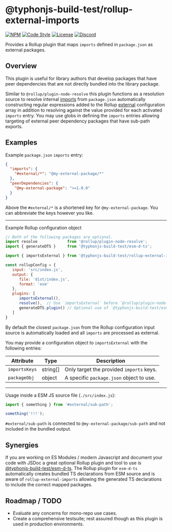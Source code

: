 # @typhonjs-build-test/rollup-external-imports
[![NPM](https://img.shields.io/npm/v/@typhonjs-build-test/rollup-external-imports.svg?label=npm)](https://www.npmjs.com/package/@typhonjs-build-test/rollup-external-imports)
[![Code Style](https://img.shields.io/badge/code%20style-allman-yellowgreen.svg?style=flat)](https://en.wikipedia.org/wiki/Indent_style#Allman_style)
[![License](https://img.shields.io/badge/license-MPLv2-yellowgreen.svg?style=flat)](https://github.com/typhonjs-node-build-test/rollup-external-imports/blob/main/LICENSE)
[![Discord](https://img.shields.io/discord/737953117999726592?label=Discord%20-%20TyphonJS&style=plastic)](https://discord.gg/mnbgN8f)

Provides a Rollup plugin that maps `imports` defined in `package.json` as external packages.

## Overview
This plugin is useful for library authors that develop packages that have peer dependencies that are not directly 
bundled into the library package.

Similar to `@rollup/plugin-node-resolve` this plugin functions as a resolution source
to resolve internal [imports](https://nodejs.org/api/packages.html#imports) from `package.json` automatically 
constructing regular expressions added to the Rollup [external](https://rollupjs.org/configuration-options/#external) 
configuration array in addition to resolving against the value provided for each activated `imports` entry. You may use 
globs in defining the `imports` entries allowing targeting of external peer dependency packages that have sub-path 
exports.

## Examples

Example `package.json` `imports` entry:
```json
{
  "imports": {
    "#external/*": "@my-external-package/*"
  },
  "peerDependencies": {
    "@my-external-package": ">=1.0.0"
  }
}
```

Above the `#external/*` is a shortened key for `@my-external-package`. You can abbreviate the keys however you like. 

-------------------

Example Rollup configuration object
```js
// Both of the following packages are optional.
import resolve             from '@rollup/plugin-node-resolve';
import { generateDTS }     from '@typhonjs-build-test/esm-d-ts';

import { importsExternal } from '@typhonjs-build-test/rollup-external-imports';

const rollupConfig = {
   input: 'src/index.js',
   output: {
      file: 'dist/index.js',
      format: 'esm'
   },
   plugins: [
      importsExternal(),
      resolve(),  // Use `importsExternal` before `@rollup/plugin-node-resolve`.
      generateDTS.plugin() // Optional use of `@typhonjs-build-test/esm-d-ts`.
   ]
}
```

By default the closest `package.json` from the Rollup configuration input source is automatically loaded and all 
`imports` are processed as external. 

You may provide a configuration object to `importsExternal` with the following entries:

| Attribute | Type | Description                              |
|-----------|------|------------------------------------------|
|`importsKeys`| string[] | Only target the provided `imports` keys. |
| `packageObj`| object | A specific `package.json` object to use. | 

-------------------

Usage inside a ESM JS source file (`./src/index.js`):
```js
import { something } from '#external/sub-path';

something('!!!');
```

`#external/sub-path` is connected to `@my-external-package/sub-path` and not included in the bundled output. 

## Synergies
If you are working on ES Modules / modern Javascript and document your code with JSDoc a great optional Rollup plugin 
and tool to use is [@typhonjs-build-test/esm-d-ts](https://www.npmjs.com/package/@typhonjs-build-test/esm-d-ts). 
The Rollup plugin for `esm-d-ts` automatically creates bundled TS declarations from ESM source and is aware of 
`rollup-external-imports` allowing the generated TS declarations to include the correct mapped packages.  

## Roadmap / TODO
- Evaluate any concerns for mono-repo use cases.
- Create a comprehensive testsuite; rest assured though as this plugin is used in production environments. 
